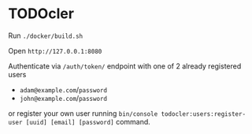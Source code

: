 # TODOcler

Run `./docker/build.sh`

Open `http://127.0.0.1:8080`

Authenticate via `/auth/token/` endpoint with one of 2 already registered users

- `adam@example.com`/`password`
- `john@example.com`/`password`

or register your own user running `bin/console todocler:users:register-user [uuid] [email] [password]` command.

